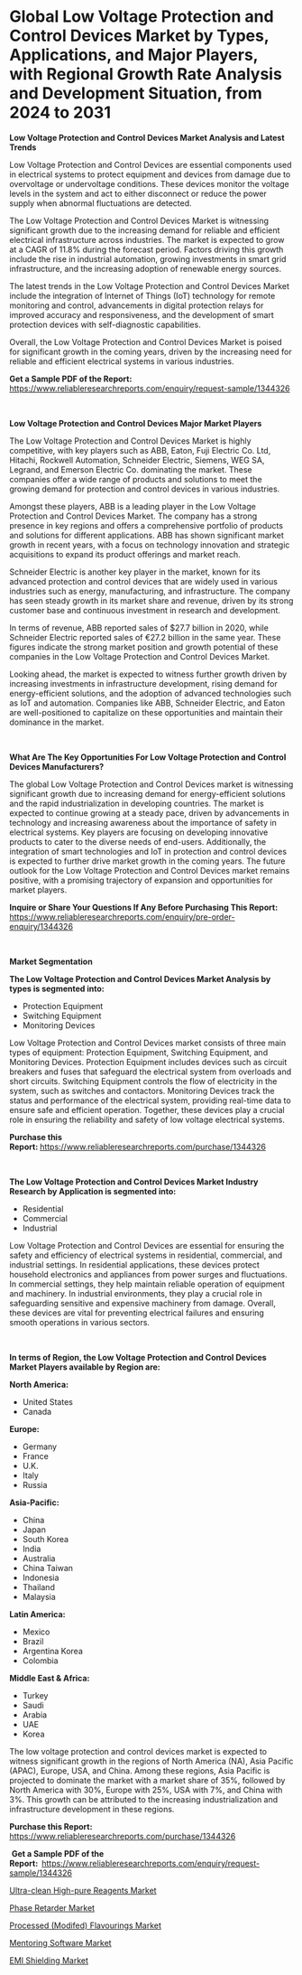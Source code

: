 <p><h1>Global Low Voltage Protection and Control Devices Market by Types, Applications, and Major Players, with Regional Growth Rate Analysis and Development Situation, from 2024 to 2031</h1></p><p><strong>Low Voltage Protection and Control Devices Market Analysis and Latest Trends</strong></p>
<p><p>Low Voltage Protection and Control Devices are essential components used in electrical systems to protect equipment and devices from damage due to overvoltage or undervoltage conditions. These devices monitor the voltage levels in the system and act to either disconnect or reduce the power supply when abnormal fluctuations are detected.</p><p>The Low Voltage Protection and Control Devices Market is witnessing significant growth due to the increasing demand for reliable and efficient electrical infrastructure across industries. The market is expected to grow at a CAGR of 11.8% during the forecast period. Factors driving this growth include the rise in industrial automation, growing investments in smart grid infrastructure, and the increasing adoption of renewable energy sources.</p><p>The latest trends in the Low Voltage Protection and Control Devices Market include the integration of Internet of Things (IoT) technology for remote monitoring and control, advancements in digital protection relays for improved accuracy and responsiveness, and the development of smart protection devices with self-diagnostic capabilities.</p><p>Overall, the Low Voltage Protection and Control Devices Market is poised for significant growth in the coming years, driven by the increasing need for reliable and efficient electrical systems in various industries.</p></p>
<p><strong>Get a Sample PDF of the Report:&nbsp;</strong> <a href="https://www.reliableresearchreports.com/enquiry/request-sample/1344326">https://www.reliableresearchreports.com/enquiry/request-sample/1344326</a></p>
<p>&nbsp;</p>
<p><strong>Low Voltage Protection and Control Devices Major Market Players</strong></p>
<p><p>The Low Voltage Protection and Control Devices Market is highly competitive, with key players such as ABB, Eaton, Fuji Electric Co. Ltd, Hitachi, Rockwell Automation, Schneider Electric, Siemens, WEG SA, Legrand, and Emerson Electric Co. dominating the market. These companies offer a wide range of products and solutions to meet the growing demand for protection and control devices in various industries.</p><p>Amongst these players, ABB is a leading player in the Low Voltage Protection and Control Devices Market. The company has a strong presence in key regions and offers a comprehensive portfolio of products and solutions for different applications. ABB has shown significant market growth in recent years, with a focus on technology innovation and strategic acquisitions to expand its product offerings and market reach.</p><p>Schneider Electric is another key player in the market, known for its advanced protection and control devices that are widely used in various industries such as energy, manufacturing, and infrastructure. The company has seen steady growth in its market share and revenue, driven by its strong customer base and continuous investment in research and development.</p><p>In terms of revenue, ABB reported sales of $27.7 billion in 2020, while Schneider Electric reported sales of €27.2 billion in the same year. These figures indicate the strong market position and growth potential of these companies in the Low Voltage Protection and Control Devices Market.</p><p>Looking ahead, the market is expected to witness further growth driven by increasing investments in infrastructure development, rising demand for energy-efficient solutions, and the adoption of advanced technologies such as IoT and automation. Companies like ABB, Schneider Electric, and Eaton are well-positioned to capitalize on these opportunities and maintain their dominance in the market.</p></p>
<p>&nbsp;</p>
<p><strong>What Are The Key Opportunities For Low Voltage Protection and Control Devices Manufacturers?</strong></p>
<p><p>The global Low Voltage Protection and Control Devices market is witnessing significant growth due to increasing demand for energy-efficient solutions and the rapid industrialization in developing countries. The market is expected to continue growing at a steady pace, driven by advancements in technology and increasing awareness about the importance of safety in electrical systems. Key players are focusing on developing innovative products to cater to the diverse needs of end-users. Additionally, the integration of smart technologies and IoT in protection and control devices is expected to further drive market growth in the coming years. The future outlook for the Low Voltage Protection and Control Devices market remains positive, with a promising trajectory of expansion and opportunities for market players.</p></p>
<p><strong>Inquire or Share Your Questions If Any Before Purchasing This Report:</strong> <a href="https://www.reliableresearchreports.com/enquiry/pre-order-enquiry/1344326">https://www.reliableresearchreports.com/enquiry/pre-order-enquiry/1344326</a></p>
<p>&nbsp;</p>
<p><strong>Market Segmentation</strong></p>
<p><strong>The Low Voltage Protection and Control Devices Market Analysis by types is segmented into:</strong></p>
<p><ul><li>Protection Equipment</li><li>Switching Equipment</li><li>Monitoring Devices</li></ul></p>
<p><p>Low Voltage Protection and Control Devices market consists of three main types of equipment: Protection Equipment, Switching Equipment, and Monitoring Devices. Protection Equipment includes devices such as circuit breakers and fuses that safeguard the electrical system from overloads and short circuits. Switching Equipment controls the flow of electricity in the system, such as switches and contactors. Monitoring Devices track the status and performance of the electrical system, providing real-time data to ensure safe and efficient operation. Together, these devices play a crucial role in ensuring the reliability and safety of low voltage electrical systems.</p></p>
<p><strong>Purchase this Report:&nbsp;</strong><a href="https://www.reliableresearchreports.com/purchase/1344326">https://www.reliableresearchreports.com/purchase/1344326</a></p>
<p>&nbsp;</p>
<p><strong>The Low Voltage Protection and Control Devices Market Industry Research by Application is segmented into:</strong></p>
<p><ul><li>Residential</li><li>Commercial</li><li>Industrial</li></ul></p>
<p><p>Low Voltage Protection and Control Devices are essential for ensuring the safety and efficiency of electrical systems in residential, commercial, and industrial settings. In residential applications, these devices protect household electronics and appliances from power surges and fluctuations. In commercial settings, they help maintain reliable operation of equipment and machinery. In industrial environments, they play a crucial role in safeguarding sensitive and expensive machinery from damage. Overall, these devices are vital for preventing electrical failures and ensuring smooth operations in various sectors.</p></p>
<p>&nbsp;</p>
<p><strong>In terms of Region, the Low Voltage Protection and Control Devices Market Players available by Region are:</strong></p>
<p>
    <p> <strong> North America: </strong>
        <ul>
            <li>United States</li>
            <li>Canada</li>
        </ul>
        </p> 
    <p> <strong> Europe: </strong>
        <ul>
            <li>Germany</li>
            <li>France</li>
            <li>U.K.</li>
            <li>Italy</li>
            <li>Russia</li>
        </ul>
        </p> 
    <p> <strong> Asia-Pacific: </strong>
        <ul>
            <li>China</li>
            <li>Japan</li>
            <li>South Korea</li>
            <li>India</li>
            <li>Australia</li>
            <li>China Taiwan</li>
            <li>Indonesia</li>
            <li>Thailand</li>
            <li>Malaysia</li>
        </ul>
        </p> 
    <p> <strong> Latin America: </strong>
        <ul>
            <li>Mexico</li>
            <li>Brazil</li>
            <li>Argentina Korea</li>
            <li>Colombia</li>
        </ul>
        </p> 
    <p> <strong> Middle East & Africa: </strong>
        <ul>
            <li>Turkey</li>
            <li>Saudi</li>
            <li>Arabia</li>
            <li>UAE</li>
            <li>Korea</li>
        </ul>
    </p>
    </p>
<p><p>The low voltage protection and control devices market is expected to witness significant growth in the regions of North America (NA), Asia Pacific (APAC), Europe, USA, and China. Among these regions, Asia Pacific is projected to dominate the market with a market share of 35%, followed by North America with 30%, Europe with 25%, USA with 7%, and China with 3%. This growth can be attributed to the increasing industrialization and infrastructure development in these regions.</p></p>
<p><strong>Purchase this Report: </strong><a href="https://www.reliableresearchreports.com/purchase/1344326">https://www.reliableresearchreports.com/purchase/1344326</a></p>
<p>&nbsp;<strong>Get a Sample PDF of the Report:&nbsp;&nbsp;</strong><a href="https://www.reliableresearchreports.com/enquiry/request-sample/1344326">https://www.reliableresearchreports.com/enquiry/request-sample/1344326</a></p>
<p><strong></strong></p>
<p><p><a href="https://github.com/edytherolanlouisejk1miz0wig/Market-Research-Report-List-1/blob/main/ultra-clean-high-pure-reagents-market.md">Ultra-clean High-pure Reagents Market</a></p><p><a href="https://github.com/peachesmcdowel1/Market-Research-Report-List-1/blob/main/phase-retarder-market.md">Phase Retarder Market</a></p><p><a href="https://issuu.com/reportprime-2/docs/processed-modifed-flavourings-market-size-2030.ppt">Processed (Modifed) Flavourings Market</a></p><p><a href="https://medium.com/@samanthamills76/mentoring-software-nbsp-market-focuses-on-market-share-size-and-projected-forecast-till-2031-cc46657c9873">Mentoring Software Market</a></p><p><a href="https://medium.com/@samanthamills76/decoding-emi-shielding-market-metrics-market-share-trends-and-growth-patterns-cce12d6d214a">EMI Shielding Market</a></p></p>